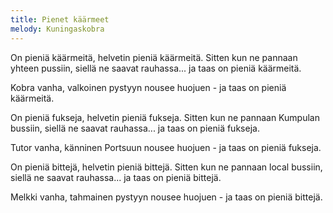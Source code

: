 ```yaml
---
title: Pienet käärmeet
melody: Kuningaskobra
---
```


On pieniä käärmeitä,
helvetin pieniä käärmeitä.
Sitten kun ne pannaan yhteen pussiin,
siellä ne saavat rauhassa...
ja taas on pieniä käärmeitä.

Kobra vanha, valkoinen
pystyyn nousee huojuen -
ja taas on pieniä käärmeitä.

On pieniä fukseja,
helvetin pieniä fukseja.
Sitten kun ne pannaan Kumpulan bussiin,
siellä ne saavat rauhassa...
ja taas on pieniä fukseja.

Tutor vanha, känninen
Portsuun nousee huojuen -
ja taas on pieniä fukseja.

On pieniä bittejä,
helvetin pieniä bittejä.
Sitten kun ne pannaan local bussiin,
siellä ne saavat rauhassa...
ja taas on pieniä bittejä.

Melkki vanha, tahmainen
pystyyn nousee huojuen -
ja taas on pieniä bittejä.
